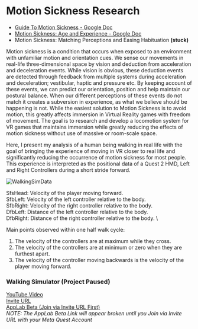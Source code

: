 # Motion Sickness Research
* [Guide To Motion Sickness - Google Doc](https://docs.google.com/document/d/e/2PACX-1vQe9ovALwpzzemTj97FFigmz61Hqo8ERhvdECJCx2AmiaULwMf4icccNqwD9a8d6IsqRompdUX8QmtS/pub "Link")
* [Motion Sickness: Age and Experience - Google Doc](https://docs.google.com/document/d/19YFytgKm9uV4bf8o8m0E3g3nK-P-FLQHBfe74kACn7I/edit "Link")
* Motion Sickness: Matching Perceptions and Easing Habituation **(stuck)**

Motion sickness is a condition that occurs when exposed to an environment with unfamiliar motion and orientation cues. We sense our movements in real-life three-dimensional space by vision and deduction from acceleration and deceleration events. While vision is obvious, these deduction events are detected through feedback from multiple systems during acceleration and deceleration; vestibular, haptic and pressure etc. By keeping account of these events, we can predict our orientation, position and help maintain our postural balance. When our different perceptions of these events do not match it creates a subversion in experience, as what we believe should be happening is not. While the easiest solution to Motion Sickness is to avoid motion, this greatly affects immersion in Virtual Reality games with freedom of movement. The goal is to research and develop a locomotion system for VR games that maintains immersion while greatly reducing the effects of motion sickness without use of massive or room-scale space.

Here, I present my analysis of a human being walking in real life with the goal of bringing the experience of moving in VR closer to real life and significantly reducing the occurrence of motion sickness for most people. This experience is interpreted as the positional data of a Quest 2 HMD, Left and Right Controllers during a short stride forward.

![WalkingSimData](https://github.com/LearningMike/Motion-Sickness-Research/assets/31394535/51b32081-927a-4362-972f-2265c7a102b9)

SfsHead: Velocity of the player moving forward. \
SfbLeft: Velocity of the left controller relative to the body. \
SfbRight: Velocity of the right controller relative to the body. \
DfbLeft: Distance of the left controller relative to the body. \
DfbRight: Distance of the right controller relative to the body. \

Main points observed within one half walk cycle:
1. The velocity of the controllers are at maximum while they cross.
2. The velocity of the controllers are at minimum or zero when they are furthest apart. 
3. The velocity of the controller moving backwards is the velocity of the player moving forward.

  
### Walking Simulator (Project Paused)
[YouTube Video](https://www.youtube.com/watch?v=mYyiv_fWQX0&list=PLtCV-3rgo36gouvLAEJzEdEW9aH_c7YKW&index=7 "Link")  
[Invite URL](https://www.meta.com/s/3mKE1bO5M "Join")  
[AppLab Beta (Join via Invite URL First)](https://www.meta.com/en-gb/experiences/5836841769681227 "Join via Invite URL")  
*NOTE: The AppLab Beta Link will appear broken until you Join via Invite URL with your Meta Quest Account*
